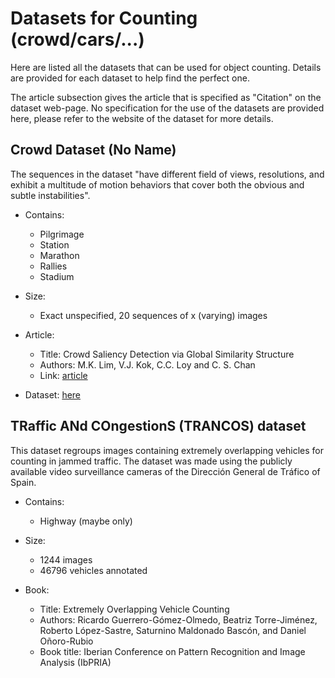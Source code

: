 # Datasets for Counting (crowd/cars/...)

Here are listed all the datasets that can be used for object counting. Details are provided for each dataset to help find the perfect one.

The article subsection gives the article that is specified as "Citation" on the dataset web-page. No specification for the use of the datasets are provided here, please refer to the website of the dataset for more details.

## Crowd Dataset (No Name)

The sequences in the dataset "have different field of views, resolutions, and exhibit a multitude of motion behaviors that cover both the obvious and subtle instabilities".

- Contains:
    - Pilgrimage
    - Station
    - Marathon
    - Rallies
    - Stadium

- Size:
    - Exact unspecified, 20 sequences of x (varying) images

- Article:
    - Title: Crowd Saliency Detection via Global Similarity Structure
    - Authors: M.K. Lim, V.J. Kok, C.C. Loy and C. S. Chan
    - Link: [article](http://personal.ie.cuhk.edu.hk/~ccloy/files/icpr_2014_crowd.pdf)

- Dataset: [here](http://cs-chan.com/downloads_crowd_dataset.html)

## TRaffic ANd COngestionS (TRANCOS) dataset

This dataset regroups images containing extremely overlapping vehicles for counting in jammed traffic. The dataset was made using the publicly available video surveillance cameras of the Dirección General de Tráfico of Spain.

- Contains:
    - Highway (maybe only)

- Size:
    - 1244 images
    - 46796 vehicles annotated

- Book:
    - Title: Extremely Overlapping Vehicle Counting
    - Authors: Ricardo Guerrero-Gómez-Olmedo, Beatriz Torre-Jiménez, Roberto López-Sastre, Saturnino Maldonado Bascón, and Daniel Oñoro-Rubio
    - Book title: Iberian Conference on Pattern Recognition and Image Analysis (IbPRIA)